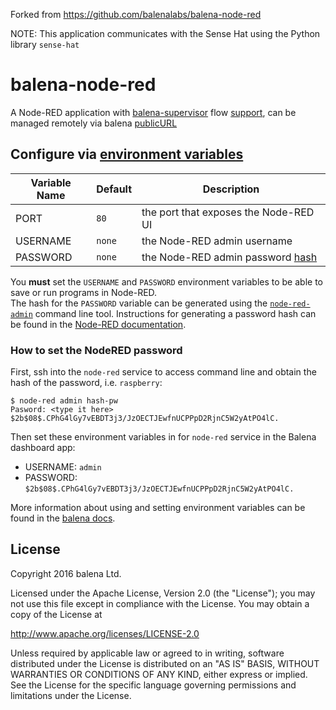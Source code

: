 Forked from https://github.com/balenalabs/balena-node-red

NOTE: This application communicates with the Sense Hat using the Python library `sense-hat`

# balena-node-red

A Node-RED application with [balena-supervisor](https://balena.io/docs/reference/supervisor/supervisor-api/) flow [support](https://github.com/balena-io-projects/node-red-contrib-balena), can be managed remotely via balena [publicURL](https://balena.io/docs/learn/manage/actions/#enable-public-device-url)

## Configure via [environment variables](https://balena.io/docs/learn/manage/serv-vars/)
Variable Name | Default | Description
------------ | ------------- | -------------
PORT | `80` | the port that exposes the Node-RED UI
USERNAME | `none` | the Node-RED admin username
PASSWORD | `none` | the Node-RED admin password [hash](https://nodered.org/docs/security#generating-the-password-hash)

You **must** set the `USERNAME` and `PASSWORD` environment variables to be able to save or run programs in Node-RED.  
The hash for the `PASSWORD` variable can be generated using the [`node-red-admin`](https://nodered.org/docs/node-red-admin)
command line tool. Instructions for generating a password hash can be found in
the [Node-RED documentation](https://nodered.org/docs/security#generating-the-password-hash).

### How to set the NodeRED password
First, ssh into the `node-red` service to access command line and obtain the hash of the password, i.e. `raspberry`:
```
$ node-red admin hash-pw
Pasword: <type it here>
$2b$08$.CPhG4lGy7vEBDT3j3/JzOECTJEwfnUCPPpD2RjnC5W2yAtPO4lC.
```
Then set these environment variables in for `node-red` service in the Balena dashboard app:
 - USERNAME: `admin`
 - PASSWORD: `$2b$08$.CPhG4lGy7vEBDT3j3/JzOECTJEwfnUCPPpD2RjnC5W2yAtPO4lC.` 

More information about using and setting environment variables can be found in
the [balena docs](https://balena.io/docs/learn/manage/serv-vars/).

## License

Copyright 2016 balena Ltd.

Licensed under the Apache License, Version 2.0 (the "License"); you may not use this file except in compliance with the License. You may obtain a copy of the License at

<http://www.apache.org/licenses/LICENSE-2.0>

Unless required by applicable law or agreed to in writing, software distributed under the License is distributed on an "AS IS" BASIS, WITHOUT WARRANTIES OR CONDITIONS OF ANY KIND, either express or implied. See the License for the specific language governing permissions and limitations under the License.
